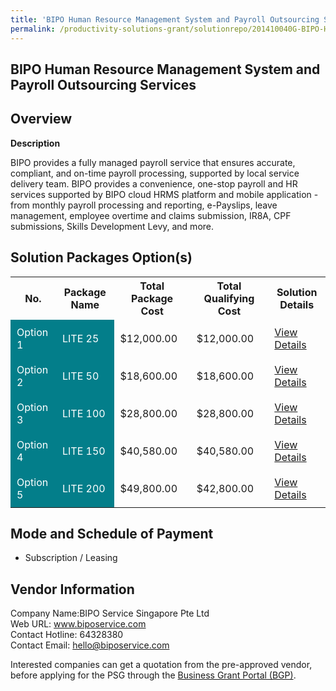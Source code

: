 ```yaml
---
title: 'BIPO Human Resource Management System and Payroll Outsourcing Services'
permalink: /productivity-solutions-grant/solutionrepo/201410040G-BIPO-HR-MGT-Systm-nd-Pyroll-Outsourcng-SVCs-G
---
```


## BIPO Human Resource Management System and Payroll Outsourcing Services

## Overview

**Description**

BIPO provides a fully managed payroll service that ensures accurate, compliant, and on-time payroll processing, supported by local service delivery team. 
BIPO provides a convenience, one-stop payroll and HR services supported by BIPO cloud HRMS platform and mobile application - from monthly payroll processing and reporting, e-Payslips, leave management, employee overtime and claims submission, IR8A, CPF submissions, Skills Development Levy, and more.

## Solution Packages Option(s)

<table>
<tr>
<th><b>No.</b></th>
<th><b>Package Name</b></th>
<th><b>Total Package Cost</b></th>
<th><b>Total Qualifying Cost</b></th>
<th><b>Solution Details</b></th>
</tr>
<tr>
<td style='padding: 10px; background-color: #037E8A; color: #FFFFFF;'>Option 1</td>
<td style='padding: 10px; background-color: #037E8A; color: #FFFFFF;'>LITE 25</td>
<td style='padding: 10px;'>$12,000.00</td>
<td style='padding: 10px;'>$12,000.00</td>
<td style='padding: 10px;'><a href='/psg/201410040G_20240040_05092024_Desensitised_Annex3_Part1.pdf' target='_blank'>View Details</a></td>
</tr>
<tr>
<td style='padding: 10px; background-color: #037E8A; color: #FFFFFF;'>Option 2</td>
<td style='padding: 10px; background-color: #037E8A; color: #FFFFFF;'>LITE 50</td>
<td style='padding: 10px;'>$18,600.00</td>
<td style='padding: 10px;'>$18,600.00</td>
<td style='padding: 10px;'><a href='/psg/201410040G_20240040_05092024_Desensitised_Annex3_Part2.pdf' target='_blank'>View Details</a></td>
</tr>
<tr>
<td style='padding: 10px; background-color: #037E8A; color: #FFFFFF;'>Option 3</td>
<td style='padding: 10px; background-color: #037E8A; color: #FFFFFF;'>LITE 100</td>
<td style='padding: 10px;'>$28,800.00</td>
<td style='padding: 10px;'>$28,800.00</td>
<td style='padding: 10px;'><a href='/psg/201410040G_20240040_05092024_Desensitised_Annex3_Part3.pdf' target='_blank'>View Details</a></td>
</tr>
<tr>
<td style='padding: 10px; background-color: #037E8A; color: #FFFFFF;'>Option 4</td>
<td style='padding: 10px; background-color: #037E8A; color: #FFFFFF;'>LITE 150</td>
<td style='padding: 10px;'>$40,580.00</td>
<td style='padding: 10px;'>$40,580.00</td>
<td style='padding: 10px;'><a href='/psg/201410040G_20240040_05092024_Desensitised_Annex3_Part4.pdf' target='_blank'>View Details</a></td>
</tr>
<tr>
<td style='padding: 10px; background-color: #037E8A; color: #FFFFFF;'>Option 5</td>
<td style='padding: 10px; background-color: #037E8A; color: #FFFFFF;'>LITE 200</td>
<td style='padding: 10px;'>$49,800.00</td>
<td style='padding: 10px;'>$42,800.00</td>
<td style='padding: 10px;'><a href='/psg/201410040G_20240040_05092024_Desensitised_Annex3_Part5.pdf' target='_blank'>View Details</a></td>
</tr>
</table>

## Mode and Schedule of Payment

 - Subscription / Leasing

## Vendor Information

 Company Name:BIPO Service Singapore Pte Ltd<br>Web URL: www.biposervice.com <br>Contact Hotline: 64328380 <br>Contact Email: hello@biposervice.com <br>

Interested companies can get a quotation from the pre-approved vendor, before applying for the PSG through the <a href='https://www.businessgrants.gov.sg/' target='_blank' rel='noopener'>Business Grant Portal (BGP)</a>.

<script src="/jquery/resize-tables.js"></script>
